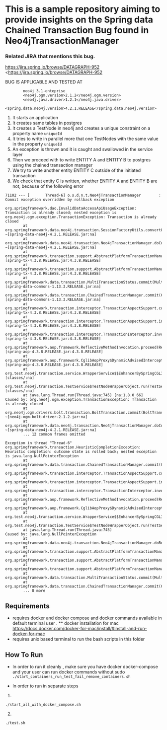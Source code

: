 # This is a sample repository aiming to provide insights on the Spring data Chained Transaction Bug found in Neo4jTransactionManager
### Related JIRA that mentions this bug.
https://jira.spring.io/browse/DATAGRAPH-952 <https://jira.spring.io/browse/DATAGRAPH-952

BUG IS APPLICABLE AND TESTED AT
```
        neo4j 3.1-enteprise
		<neo4j.ogm.version>2.1.2</neo4j.ogm.version>
		<neo4j.java.driver>1.2.1</neo4j.java.driver>
		<spring.data.neo4j.version>4.2.1.RELEASE</spring.data.neo4j.version>
````

1. It starts an application
2. It creates same tables in postgres
3. It creates a TestNode in neo4j and creates a unique constraint on a property name `uniqueId`
4. It tries to write in parallel more that one TestNodes with the same value in the property `uniqueId`
5. An exception is thrown and it is caught and swallowed in the service layer
6. Then we proceed with to write ENTITY A and ENTITY B to postgres using the chained transaction manager
7. We try to write another entity ENTITY C outside of the initiated transaction
8. We check that entity C is written, whether ENTITY A and ENTITY B are not, because of the following error

```
71102 --- [       Thread-6] o.s.d.n.t.Neo4jTransactionManager        : Commit exception overridden by rollback exception

org.springframework.dao.InvalidDataAccessApiUsageException: Transaction is already closed; nested exception is org.neo4j.ogm.exception.TransactionException: Transaction is already closed
        at org.springframework.data.neo4j.transaction.SessionFactoryUtils.convertOgmAccessException(SessionFactoryUtils.java:139) ~[spring-data-neo4j-4.2.1.RELEASE.jar:na]
        at org.springframework.data.neo4j.transaction.Neo4jTransactionManager.doCommit(Neo4jTransactionManager.java:258) ~[spring-data-neo4j-4.2.1.RELEASE.jar:na]
        at org.springframework.transaction.support.AbstractPlatformTransactionManager.processCommit(AbstractPlatformTransactionManager.java:761) [spring-tx-4.3.8.RELEASE.jar:4.3.8.RELEASE]
        at org.springframework.transaction.support.AbstractPlatformTransactionManager.commit(AbstractPlatformTransactionManager.java:730) [spring-tx-4.3.8.RELEASE.jar:4.3.8.RELEASE]
        at org.springframework.data.transaction.MultiTransactionStatus.commit(MultiTransactionStatus.java:73) [spring-data-commons-1.13.3.RELEASE.jar:na]
        at org.springframework.data.transaction.ChainedTransactionManager.commit(ChainedTransactionManager.java:145) [spring-data-commons-1.13.3.RELEASE.jar:na]
        at org.springframework.transaction.interceptor.TransactionAspectSupport.commitTransactionAfterReturning(TransactionAspectSupport.java:504) [spring-tx-4.3.8.RELEASE.jar:4.3.8.RELEASE]
        at org.springframework.transaction.interceptor.TransactionAspectSupport.invokeWithinTransaction(TransactionAspectSupport.java:292) [spring-tx-4.3.8.RELEASE.jar:4.3.8.RELEASE]
        at org.springframework.transaction.interceptor.TransactionInterceptor.invoke(TransactionInterceptor.java:96) [spring-tx-4.3.8.RELEASE.jar:4.3.8.RELEASE]
        at org.springframework.aop.framework.ReflectiveMethodInvocation.proceed(ReflectiveMethodInvocation.java:179) [spring-aop-4.3.8.RELEASE.jar:4.3.8.RELEASE]
        at org.springframework.aop.framework.CglibAopProxy$DynamicAdvisedInterceptor.intercept(CglibAopProxy.java:673) [spring-aop-4.3.8.RELEASE.jar:4.3.8.RELEASE]
        at org.test.neo4j.transaction.service.WrapperService$$EnhancerBySpringCGLIB$$e32c2fad.persistAll(<generated>) [classes/:na]
        at org.test.neo4j.transaction.TestService$TestNodeWrapperObject.run(TestService.java:47) [classes/:na]
        at java.lang.Thread.run(Thread.java:745) [na:1.8.0_66]
Caused by: org.neo4j.ogm.exception.TransactionException: Transaction is already closed
        at org.neo4j.ogm.drivers.bolt.transaction.BoltTransaction.commit(BoltTransaction.java:94) ~[neo4j-ogm-bolt-driver-2.1.2.jar:na]
        at org.springframework.data.neo4j.transaction.Neo4jTransactionManager.doCommit(Neo4jTransactionManager.java:256) ~[spring-data-neo4j-4.2.1.RELEASE.jar:na]
        ... 12 common frames omitted

Exception in thread "Thread-6" org.springframework.transaction.HeuristicCompletionException: Heuristic completion: outcome state is rolled back; nested exception is java.lang.NullPointerException
        at org.springframework.data.transaction.ChainedTransactionManager.commit(ChainedTransactionManager.java:172)
        at org.springframework.transaction.interceptor.TransactionAspectSupport.commitTransactionAfterReturning(TransactionAspectSupport.java:504)
        at org.springframework.transaction.interceptor.TransactionAspectSupport.invokeWithinTransaction(TransactionAspectSupport.java:292)
        at org.springframework.transaction.interceptor.TransactionInterceptor.invoke(TransactionInterceptor.java:96)
        at org.springframework.aop.framework.ReflectiveMethodInvocation.proceed(ReflectiveMethodInvocation.java:179)
        at org.springframework.aop.framework.CglibAopProxy$DynamicAdvisedInterceptor.intercept(CglibAopProxy.java:673)
        at org.test.neo4j.transaction.service.WrapperService$$EnhancerBySpringCGLIB$$e32c2fad.persistAll(<generated>)
        at org.test.neo4j.transaction.TestService$TestNodeWrapperObject.run(TestService.java:47)
        at java.lang.Thread.run(Thread.java:745)
Caused by: java.lang.NullPointerException
        at org.springframework.data.neo4j.transaction.Neo4jTransactionManager.doRollback(Neo4jTransactionManager.java:275)
        at org.springframework.transaction.support.AbstractPlatformTransactionManager.doRollbackOnCommitException(AbstractPlatformTransactionManager.java:900)
        at org.springframework.transaction.support.AbstractPlatformTransactionManager.processCommit(AbstractPlatformTransactionManager.java:789)
        at org.springframework.transaction.support.AbstractPlatformTransactionManager.commit(AbstractPlatformTransactionManager.java:730)
        at org.springframework.data.transaction.MultiTransactionStatus.commit(MultiTransactionStatus.java:73)
        at org.springframework.data.transaction.ChainedTransactionManager.commit(ChainedTransactionManager.java:145)
        ... 8 more

```




## Requirements
* requires docker and docker compose and docker commands available in default terminal user .
** docker installation for mac <https://docs.docker.com/docker-for-mac/install/#install-and-run-docker-for-mac>
* requires unix based terminal to run the bash scripts in this folder


## How To Run

* In order to run it cleanly , make sure you have docker docker-compose and your user can run docker commands without sudo
```./start_containers_run_test_fail_remove_containers.sh```

* In order to run in separate steps

1. 
```./start_all_with_docker_compose.sh```

2.
```./test.sh```
